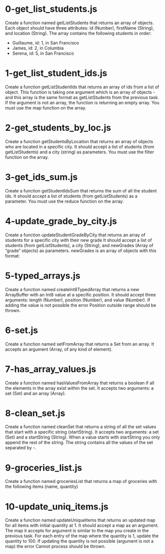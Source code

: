 # 0-get_list_students.js
Create a function named getListStudents that returns an array of objects.
Each object should have three attributes: id (Number), firstName (String), and location (String).
The array contains the following students in order:
- Guillaume, id: 1, in San Francisco
- James, id: 2, in Columbia
- Serena, id: 5, in San Francisco

# 1-get_list_student_ids.js
Create a function getListStudentIds that returns an array of ids from a list of object.
This function is taking one argument which is an array of objects - and this array is the same format as getListStudents from the previous task.
If the argument is not an array, the function is returning an empty array.
You must use the map function on the array.

# 2-get_students_by_loc.js
Create a function getStudentsByLocation that returns an array of objects who are located in a specific city.
It should accept a list of students (from getListStudents) and a city (string) as parameters.
You must use the filter function on the array.

# 3-get_ids_sum.js
Create a function getStudentIdsSum that returns the sum of all the student ids.
It should accept a list of students (from getListStudents) as a parameter.
You must use the reduce function on the array.

# 4-update_grade_by_city.js
Create a function updateStudentGradeByCity that returns an array of students for a specific city with their new grade
It should accept a list of students (from getListStudents), a city (String), and newGrades (Array of “grade” objects) as parameters.
newGrades is an array of objects with this format:

# 5-typed_arrays.js
Create a function named createInt8TypedArray that returns a new ArrayBuffer with an Int8 value at a specific position.
It should accept three arguments: length (Number), position (Number), and value (Number).
If adding the value is not possible the error Position outside range should be thrown.

# 6-set.js
Create a function named setFromArray that returns a Set from an array.
It accepts an argument (Array, of any kind of element).

# 7-has_array_values.js
Create a function named hasValuesFromArray that returns a boolean if all the elements in the array exist within the set.
It accepts two arguments: a set (Set) and an array (Array).

# 8-clean_set.js
Create a function named cleanSet that returns a string of all the set values that start with a specific string (startString).
It accepts two arguments: a set (Set) and a startString (String).
When a value starts with startString you only append the rest of the string. The string contains all the values of the set separated by -.

# 9-groceries_list.js
Create a function named groceriesList that returns a map of groceries with the following items (name, quantity)

# 10-update_uniq_items.js
Create a function named updateUniqueItems that returns an updated map for all items with initial quantity at 1.
It should accept a map as an argument. The map it accepts for argument is similar to the map you create in the previous task.
For each entry of the map where the quantity is 1, update the quantity to 100. If updating the quantity is not possible (argument is not a map) the error Cannot process should be thrown.

